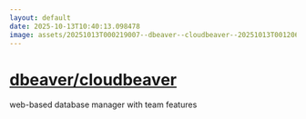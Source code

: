 ```yaml
---
layout: default
date: 2025-10-13T10:40:13.098478
image: assets/20251013T000219007--dbeaver--cloudbeaver--20251013T001206165--cropped.png
---
```


# [dbeaver/cloudbeaver](https://github.com/dbeaver/cloudbeaver)

web-based database manager with team features
